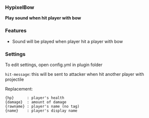 ### HypixelBow
**Play sound when hit player with bow**


### Features
* Sound will be played when player hit a player with bow


### Settings
To edit settings, open config.yml in plugin folder

`hit-message`: this will be sent to attacker when hit another player with projectile

Replacement:

```
{hp}      : player's health
{damage}  : amount of damage
{rawname} : player's name (no tag)
{name}    : player's display name
```
